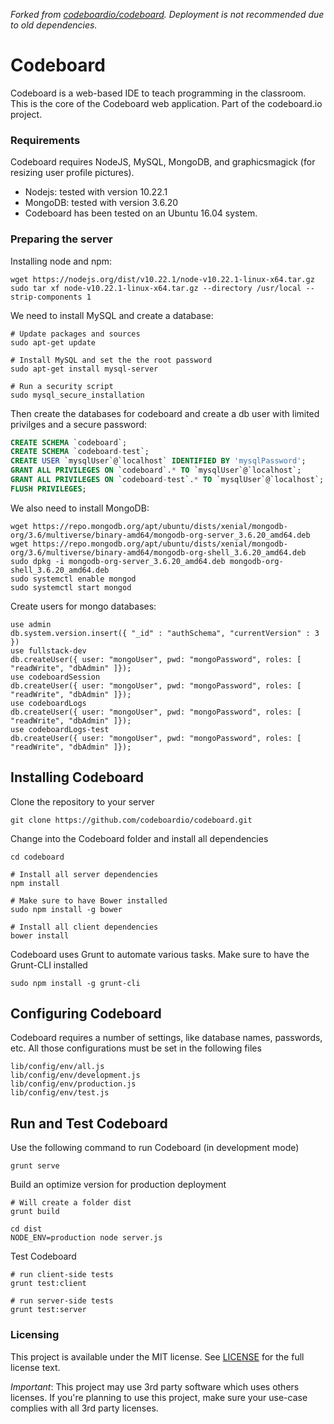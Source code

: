 *Forked from [codeboardio/codeboard](https://github.com/codeboardio/codeboard). Deployment is not recommended due to old dependencies.*

# Codeboard

Codeboard is a web-based IDE to teach programming in the classroom. This is the core of the Codeboard web application. Part of the codeboard.io project.

### Requirements

Codeboard requires NodeJS, MySQL, MongoDB, and graphicsmagick (for resizing user profile pictures).

* Nodejs: tested with version 10.22.1
* MongoDB: tested with version 3.6.20
* Codeboard has been tested on an Ubuntu 16.04 system.


### Preparing the server

Installing node and npm:
```
wget https://nodejs.org/dist/v10.22.1/node-v10.22.1-linux-x64.tar.gz
sudo tar xf node-v10.22.1-linux-x64.tar.gz --directory /usr/local --strip-components 1
```

We need to install MySQL and create a database:
```
# Update packages and sources
sudo apt-get update

# Install MySQL and set the the root password
sudo apt-get install mysql-server

# Run a security script
sudo mysql_secure_installation
```

Then create the databases for codeboard and create a db user with limited privilges and a secure password:
```sql
CREATE SCHEMA `codeboard`;
CREATE SCHEMA `codeboard-test`;
CREATE USER `mysqlUser`@`localhost` IDENTIFIED BY 'mysqlPassword';
GRANT ALL PRIVILEGES ON `codeboard`.* TO `mysqlUser`@`localhost`;
GRANT ALL PRIVILEGES ON `codeboard-test`.* TO `mysqlUser`@`localhost`;
FLUSH PRIVILEGES;
```

We also need to install MongoDB:
```
wget https://repo.mongodb.org/apt/ubuntu/dists/xenial/mongodb-org/3.6/multiverse/binary-amd64/mongodb-org-server_3.6.20_amd64.deb
wget https://repo.mongodb.org/apt/ubuntu/dists/xenial/mongodb-org/3.6/multiverse/binary-amd64/mongodb-org-shell_3.6.20_amd64.deb
sudo dpkg -i mongodb-org-server_3.6.20_amd64.deb mongodb-org-shell_3.6.20_amd64.deb
sudo systemctl enable mongod
sudo systemctl start mongod
```

Create users for mongo databases:
```
use admin
db.system.version.insert({ "_id" : "authSchema", "currentVersion" : 3 })
use fullstack-dev
db.createUser({ user: "mongoUser", pwd: "mongoPassword", roles: [ "readWrite", "dbAdmin" ]});
use codeboardSession
db.createUser({ user: "mongoUser", pwd: "mongoPassword", roles: [ "readWrite", "dbAdmin" ]});
use codeboardLogs
db.createUser({ user: "mongoUser", pwd: "mongoPassword", roles: [ "readWrite", "dbAdmin" ]});
use codeboardLogs-test
db.createUser({ user: "mongoUser", pwd: "mongoPassword", roles: [ "readWrite", "dbAdmin" ]});
```

## Installing Codeboard

Clone the repository to your server
```
git clone https://github.com/codeboardio/codeboard.git
```

Change into the Codeboard folder and install all dependencies
```
cd codeboard

# Install all server dependencies
npm install 

# Make sure to have Bower installed
sudo npm install -g bower

# Install all client dependencies
bower install
```

Codeboard uses Grunt to automate various tasks. Make sure to have the Grunt-CLI installed
```
sudo npm install -g grunt-cli 
```

## Configuring Codeboard

Codeboard requires a number of settings, like database names, passwords, etc.
All those configurations must be set in the following files
```
lib/config/env/all.js
lib/config/env/development.js
lib/config/env/production.js
lib/config/env/test.js
```

## Run and Test Codeboard

Use the following command to run Codeboard (in development mode)
```
grunt serve
```

Build an optimize version for production deployment
```
# Will create a folder dist
grunt build 

cd dist
NODE_ENV=production node server.js
```

Test Codeboard
```
# run client-side tests
grunt test:client

# run server-side tests
grunt test:server
```


### Licensing
This project is available under the MIT license. See [LICENSE](https://github.com/codeboardio/mantra/blob/master/LICENSE) for the full license text.

_Important_: This project may use 3rd party software which uses others licenses. If you're planning to use this project, make sure your use-case complies with all 3rd party licenses.
